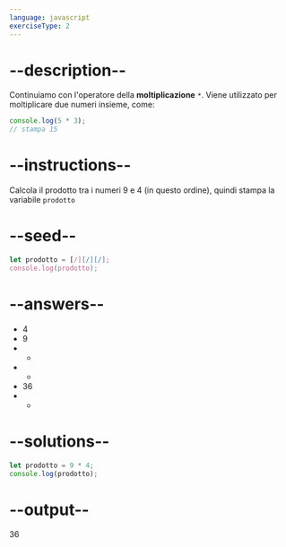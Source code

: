 ```yaml
---
language: javascript
exerciseType: 2
---
```


# --description--

Continuiamo con l'operatore della **moltiplicazione** `*`.
Viene utilizzato per moltiplicare due numeri insieme, come:
```javascript
console.log(5 * 3);
// stampa 15
```

# --instructions--

Calcola il prodotto tra i numeri 9 e 4 (in questo ordine), quindi stampa la variabile `prodotto`

# --seed--

```javascript
let prodotto = [/][/][/];
console.log(prodotto);
```

# --answers--

- 4
- 9
-  + 
-  - 
- 36
-  * 

# --solutions--

```javascript
let prodotto = 9 * 4;
console.log(prodotto);
```

# --output--

36
